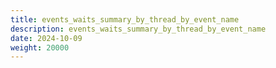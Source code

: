 ```yaml
---
title: events_waits_summary_by_thread_by_event_name
description: events_waits_summary_by_thread_by_event_name
date: 2024-10-09
weight: 20000
---
```

<style>
th, td {
  border: 1px solid rgb(190, 190, 190);
}
</style>
